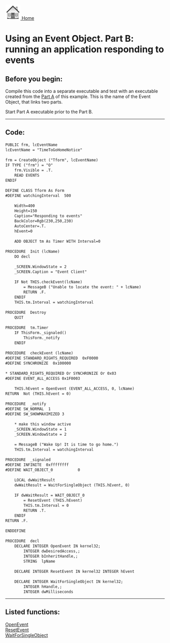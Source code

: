 [<img src="../images/home.png"> Home ](https://github.com/VFPX/Win32API)  

# Using an Event Object. Part B: running an application responding to events

## Before you begin:
Compile this code into a separate executable and test with an executable created from the [Part A](sample_148.md) of this example. This is the name of the Event Object, that links two parts.  

Start Part A executable prior to the Part B.  
  
***  


## Code:
```foxpro  
PUBLIC frm, lcEventName
lcEventName = "TimeToGoHomeNotice"

frm = CreateObject ("Tform", lcEventName)
IF TYPE ("frm") = "O"
	frm.Visible = .T.
	READ EVENTS
ENDIF

DEFINE CLASS Tform As Form
#DEFINE watchingInterval  500

	Width=400
	Height=150
	Caption="Responding to events"
	BackColor=Rgb(230,250,230)
	AutoCenter=.T.
	hEvent=0
	
	ADD OBJECT tm As Timer WITH Interval=0
	
PROCEDURE  Init (lcName)
	DO decl

	_SCREEN.WindowState = 2
	_SCREEN.Caption = "Event Client"
	
	IF Not THIS.checkEvent(lcName)
		= MessageB ("Unable to locate the event: " + lcName)
		RETURN .F.
	ENDIF
	THIS.tm.Interval = watchingInterval

PROCEDURE  Destroy
	QUIT

PROCEDURE  tm.Timer
	IF ThisForm._signaled()
		ThisForm._notify
	ENDIF

PROCEDURE  checkEvent (lcName)
#DEFINE STANDARD_RIGHTS_REQUIRED  0xF0000
#DEFINE SYNCHRONIZE  0x100000

* STANDARD_RIGHTS_REQUIRED Or SYNCHRONIZE Or 0x03
#DEFINE EVENT_ALL_ACCESS 0x1F0003

	THIS.hEvent = OpenEvent (EVENT_ALL_ACCESS, 0, lcName)
RETURN  Not (THIS.hEvent = 0)

PROCEDURE  _notify
#DEFINE SW_NORMAL  1
#DEFINE SW_SHOWMAXIMIZED 3

	* make this window active
	_SCREEN.WindowState = 1
	_SCREEN.WindowState = 2

	= MessageB ("Wake Up! It is time to go home.")
	THIS.tm.Interval = watchingInterval

PROCEDURE  _signaled
#DEFINE INFINITE  0xffffffff
#DEFINE WAIT_OBJECT_0           0

	LOCAL dwWaitResult
	dwWaitResult = WaitForSingleObject (THIS.hEvent, 0)

	IF dwWaitResult = WAIT_OBJECT_0
		= ResetEvent (THIS.hEvent)
		THIS.tm.Interval = 0
		RETURN .T.
	ENDIF
RETURN .F.

ENDDEFINE

PROCEDURE  decl
	DECLARE INTEGER OpenEvent IN kernel32;
		INTEGER dwDesiredAccess,;
		INTEGER bInheritHandle,;
		STRING  lpName

	DECLARE INTEGER ResetEvent IN kernel32 INTEGER hEvent

	DECLARE INTEGER WaitForSingleObject IN kernel32;
		INTEGER hHandle,;
		INTEGER dwMilliseconds  
```  
***  


## Listed functions:
[OpenEvent](../libraries/kernel32/OpenEvent.md)  
[ResetEvent](../libraries/kernel32/ResetEvent.md)  
[WaitForSingleObject](../libraries/kernel32/WaitForSingleObject.md)  
